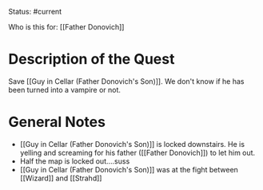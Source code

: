 Status: #current 

Who is this for: [[Father Donovich]]
# Description of the Quest
Save [[Guy in Cellar (Father Donovich's Son)]]. We don't know if he has been turned into a vampire or not. 
# General Notes
- [[Guy in Cellar (Father Donovich's Son)]] is locked downstairs. He is yelling and screaming for his father ([[Father Donovich]]) to let him out. 
- Half the map is locked out….suss
- [[Guy in Cellar (Father Donovich's Son)]] was at the fight between [[Wizard]] and [[Strahd]]

